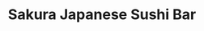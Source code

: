 ---
layout: place
title: "Sakura Japanese Sushi Bar"
permalink: /georgia/marietta/sakura-japanese-sushi-bar.html
stateAbbr: GA
stateName: Georgia
cityName: Marietta
seo:
  name: "Sakura Japanese Sushi Bar"
  type: Restaurant
  links: null
description: "Looking for sushi in Marietta, Georgia? Check out Sakura Japanese Sushi Bar for a delightful Japanese dining experience. Enjoy a variety of sushi and other d..."
place_id: ChIJ6TUMxbsN9YgRly7sCtUCuTg
photos:
  - name: >-
      places/ChIJ6TUMxbsN9YgRly7sCtUCuTg/photos/AeeoHcKhCvix41-_Q5kPHcloKC5TEJ9_HPhSEMArJR4vEDTFhz7S6UP7cIumqvP7veaOHpjd8b9-T9jkLn-5LFh56tvE_GmcSQVFqwCReCN29Qgn7D9OG8m5YMEf-h6645R-3i42REfkl8CzPEa7cufKLm3daCklaShKW_YP-06B2UoY1K5sTzKb8xhwHKTaeathmgcD56V48Tu8El5J_GzYcr5obR1rDG5aZEwU-xvnknm5_dH6TZHFQ_zJoBqsUCJJBU1lcW8azmxKEX91tZE9QQrRJohMTaVpbhBKIL-6xUuPse153GvgAFUnSQ8Vsm7iBTG_y1PWuSn5n2PRByRHl7aSsAprZM9MBPWJpqjK2zEuLQ91o-p31XWIEGGGQIlOouM6pSny9TYbLnUQqdK7tSrzrOHjvpbE5-oQRgxsMeKlYk--
    widthPx: 2610
    heightPx: 2145
    authorAttributions:
      - displayName: KaraLeigh
        uri: https://maps.google.com/maps/contrib/101592386894931194884
        photoUri: >-
          https://lh3.googleusercontent.com/a-/ALV-UjXDzv4mvUkyTQqLuxhgz6KxiHiP3LWvb__MsKuHB05aVCckntobgA=s100-p-k-no-mo
    flagContentUri: >-
      https://www.google.com/local/imagery/report/?cb_client=maps_api_places.places_api&image_key=!1e10!2sCIHM0ogKEICAgIDM7IjAkAE&hl=en-US
    googleMapsUri: >-
      https://www.google.com/maps/place//data=!3m4!1e2!3m2!1sCIHM0ogKEICAgIDM7IjAkAE!2e10!4m2!3m1!1s0x88f50dbbc50c35e9:0x38b902d50aec2e97
  - name: >-
      places/ChIJ6TUMxbsN9YgRly7sCtUCuTg/photos/AeeoHcKjA9arQrIzmjf_zut0Nye2YsVxXDqlQAA_Rs2rsychDx_fJhrLr8l4vL7pNsOsjYSQPhcaOIXG3HGp-G-VwUY6l-IDiidz-x4BEbi9uHg-bZ_Lwumu4plQ51q276hh6beYHK_iUBP8xSCAs_B-omnt3cSUDAD1Nma-tKwR_ZoNAMPHonk7N9s0X4CyGKzOQOtDwICi4iHclxMuuiOIgKNT8rztVcj5RE8yJNcih_7xzfoFCA9SOCmJqHQW3vLEsjwInsf7Q-gaTm2z-1GX12m66HxFl42AKZzou7xU5Bmgew
    widthPx: 1600
    heightPx: 1200
    authorAttributions:
      - displayName: Sakura Japanese Sushi Bar
        uri: https://maps.google.com/maps/contrib/111331339856806812220
        photoUri: >-
          https://lh3.googleusercontent.com/a-/ALV-UjUHgiN2eM95piUY5hIoVnBVH4S55rIppKyNcWQagPIl_ZpZxjs=s100-p-k-no-mo
    flagContentUri: >-
      https://www.google.com/local/imagery/report/?cb_client=maps_api_places.places_api&image_key=!1e10!2sAF1QipNz4tjIx00alumKhR43nlqTOSNI2ohBOaGOTfxd&hl=en-US
    googleMapsUri: >-
      https://www.google.com/maps/place//data=!3m4!1e2!3m2!1sAF1QipNz4tjIx00alumKhR43nlqTOSNI2ohBOaGOTfxd!2e10!4m2!3m1!1s0x88f50dbbc50c35e9:0x38b902d50aec2e97
  - name: >-
      places/ChIJ6TUMxbsN9YgRly7sCtUCuTg/photos/AeeoHcKSLdrG3wvmru8JEMkhWjnk73bY51Gat4ysoQrq4YtlSpEyk3afLvbJkg6r8fXLjTjZzhkkvisbD1jP_aikSuDEiqGgfZNhWiPEv_DnyIG5sBH4nta-30ntMLfjZZM5h8LmlSDmPRiZM19WGQjro1BEh0lwTVOCdLuJzlTNJb7RCSNYp4ycNMG-9-ECjN7gQSHWTsz8NgqQ_pGd6fRy3DX5xzHL7IFp2BL47-EVs8ynZsDy83C_sG7-DF7FcuheZLcuMQ_kSxBVgfv0Oy-la0tZnpSwBpqBA9nCQc6cb5deeTIx_T_y7HCwUa3ocL0722BYL3GdjHY6hhy_m_h-XPadVUAmmAmeoTSOMYPpWgSjMUWpZ8R_2zsjFk_BLK_2UgjlWlAgXOiFi_6ikbQQtd_9pgbk3jsaM60OAooc9ZmLTg
    widthPx: 1440
    heightPx: 1080
    authorAttributions:
      - displayName: H W
        uri: https://maps.google.com/maps/contrib/117154352627935919990
        photoUri: >-
          https://lh3.googleusercontent.com/a/ACg8ocIUFd2gvvFVU6jyHBsKXNQnJEUhWtaJnVYP6-NSCvXRj3lODQ=s100-p-k-no-mo
    flagContentUri: >-
      https://www.google.com/local/imagery/report/?cb_client=maps_api_places.places_api&image_key=!1e10!2sCIHM0ogKEICAgMCgyPG8Qw&hl=en-US
    googleMapsUri: >-
      https://www.google.com/maps/place//data=!3m4!1e2!3m2!1sCIHM0ogKEICAgMCgyPG8Qw!2e10!4m2!3m1!1s0x88f50dbbc50c35e9:0x38b902d50aec2e97
  - name: >-
      places/ChIJ6TUMxbsN9YgRly7sCtUCuTg/photos/AeeoHcJZAxJN2tIE9ziNiD3zA53uFuJAHAhu5ppvdSHLrL_CR3ESPeZMXB2A2d6Qz5LNh1Pd1_kYwaOzol9wem5tiksABR3LssDN47cWWR8gMwg0if7kE0gjseUfZjwEFLqSYA4M5jWS96p3NEPHLg6xoIZhrnbHGSgcmlQUxmYM2mGHxACzFBx20KWt5FE5riAjqS5wLFsHmP1ygobrBuQrVGEMu5j3hkH_0ykLXvkchxE5TaoUD7ZJ6hqRNDcHi8lpXN1TFKIcYDHaGVQyMUGqkjIhjEbdT_mPZ0m-RQLbUXgK1D06UQ53bRL75z0vliM6RVnI-xDnihfRirw4kFJBRcjebpUnOP5ZreHRU9agGZh0VUfbSKssydcGDewgPdVOKICxwpbFuGv8cIFrTBzLRQ7RFQsKT7toik5wqV0qmgeUCA
    widthPx: 3024
    heightPx: 4032
    authorAttributions:
      - displayName: Will Harrison
        uri: https://maps.google.com/maps/contrib/100060856140204426562
        photoUri: >-
          https://lh3.googleusercontent.com/a-/ALV-UjWWlECGc-8qLi8dRjLWmCdmtqozXGgGMW2FXE_l6559zZmz7hzAIw=s100-p-k-no-mo
    flagContentUri: >-
      https://www.google.com/local/imagery/report/?cb_client=maps_api_places.places_api&image_key=!1e10!2sCIHM0ogKEICAgICy1rzEWw&hl=en-US
    googleMapsUri: >-
      https://www.google.com/maps/place//data=!3m4!1e2!3m2!1sCIHM0ogKEICAgICy1rzEWw!2e10!4m2!3m1!1s0x88f50dbbc50c35e9:0x38b902d50aec2e97
  - name: >-
      places/ChIJ6TUMxbsN9YgRly7sCtUCuTg/photos/AeeoHcIWX39k0DxREJVA3RBuOa34622is5n97GSJuECrq0lUXTDJwB9Oqm4PGC2EZReKecD9sJgvWDZQMs2xr4FVq_cX_aQ2sMJWvN4l4FsI2xy7hxXXvz94F9e0Hr9menoS0z7g0bMeqXAki4Hh2SuD-72UMDeUziy1Z5dvuhbU3gxXr_vQk6SCPSFVIiAipGozsmE-C1yeLRhKOnO-bHcA_6DDKxW0HJZdd7bd49-1NO436sO8lqCareohf4Cg6_XrtWmHNm5VIEW_NPp9x6kOoi6mutxoHi8FguqMK1PYx81S3slNRt8qZ0dts5_mF1zOyhWhihlxGr0VCvRfbzggkBIWmg4WjGF3C-2lvlOpq-W2PGuILNws3ZVBdrrCls-EkHUDXyWcmujFDo1U4Xae5hb1LwRzHMZ3Zt-DGsUXPHS3c83X
    widthPx: 1676
    heightPx: 2696
    authorAttributions:
      - displayName: Ferrari Guy
        uri: https://maps.google.com/maps/contrib/102056910084280170942
        photoUri: >-
          https://lh3.googleusercontent.com/a-/ALV-UjVpTQ89WcSOJK3Kj6SE8HQsZkE35wvGKxC6Hg6P_6bt_aHU94YI=s100-p-k-no-mo
    flagContentUri: >-
      https://www.google.com/local/imagery/report/?cb_client=maps_api_places.places_api&image_key=!1e10!2sCIHM0ogKEICAgIDu4_SulAE&hl=en-US
    googleMapsUri: >-
      https://www.google.com/maps/place//data=!3m4!1e2!3m2!1sCIHM0ogKEICAgIDu4_SulAE!2e10!4m2!3m1!1s0x88f50dbbc50c35e9:0x38b902d50aec2e97
  - name: >-
      places/ChIJ6TUMxbsN9YgRly7sCtUCuTg/photos/AeeoHcJ7ntPHXOvxc5DisGpbeVtY0bq5x9EgMK-vhUWQ2yUsn-iEb0bXS5NNamN4O0OMHvzx23Tg7GyeinbXyTMs_IemaMyfMT60mm_j4aM4I_7fnbNyJApJ9LgRvmoyySwoPkm-pX6RBgm70dtOwhRNI717NIUhoiqoYj55PLz_JLjzF2DqA86zKrEyMko-603ecTeD6r4CK5xwk7WITNrTLtesDOiLsaV2vnnQ0-7nRBLTEYnm52bcjMTJOqCf6MupC_sjlq28pgRNeh2Y6AhdOVJ1YJ7vc00Jtl6auuYCO5eAwf0OQ3IMY8_4BzkTS2T1GUztYH6PzCsdtpNOsmaVeIj1WoiUvyGkioW0OLMNOg_Pf2Nt1VBVhml9CJ-OmGRyzYXytDfHgMNV0YhcmEJZ8iclye4P1CJ0PO_aeVElONs
    widthPx: 3996
    heightPx: 1602
    authorAttributions:
      - displayName: Ramses Batista
        uri: https://maps.google.com/maps/contrib/113994921457545723371
        photoUri: >-
          https://lh3.googleusercontent.com/a/ACg8ocKKC3PUsn_4ht--YtPhWpwbM02o0QZP4yylUvyS66nIDYFIkw=s100-p-k-no-mo
    flagContentUri: >-
      https://www.google.com/local/imagery/report/?cb_client=maps_api_places.places_api&image_key=!1e10!2sCIHM0ogKEICAgIDa_4qdcg&hl=en-US
    googleMapsUri: >-
      https://www.google.com/maps/place//data=!3m4!1e2!3m2!1sCIHM0ogKEICAgIDa_4qdcg!2e10!4m2!3m1!1s0x88f50dbbc50c35e9:0x38b902d50aec2e97
  - name: >-
      places/ChIJ6TUMxbsN9YgRly7sCtUCuTg/photos/AeeoHcJlHFzM9eFAtZ_4ZghNnBC3vbyafFxKJuvewLfLC4ol4_x1M3uM7PmXTXWV61cBvpwIQsbG6QhV9y3cFMshi7oRloYGVbsYDvX6Xtq8pg1tjDDqdF0XW4OIZ741JMYdGA85Uk1KsFiyEdYriSphiF5CjPLTzxDDp4ZAXzUUdlxOvwISwCQ1AJ7zLxl6KNCU-qYg_aiYfdGqlC11iv76q4OrhiH6AfqpJOB7M7d982SXCPwUQ8AC8SuGaKNDeaWrN7VQFoVqyGh12gg52B0FUlhSh3Ka8meI0isBs3jJxD0nUzKzDb6tpn7EgZcO_3QtQnOWhrchas16-x3uvkPVf5s2-c4YwM2_Vya8a3nfdZXX56q9X4iMlB-PVJ_m-7n1-iWaXViQDYv45r1QI0rugQNKfXl5MLGH21ag2SdJMP0T7EsA
    widthPx: 1918
    heightPx: 3123
    authorAttributions:
      - displayName: Ferrari Guy
        uri: https://maps.google.com/maps/contrib/102056910084280170942
        photoUri: >-
          https://lh3.googleusercontent.com/a-/ALV-UjVpTQ89WcSOJK3Kj6SE8HQsZkE35wvGKxC6Hg6P_6bt_aHU94YI=s100-p-k-no-mo
    flagContentUri: >-
      https://www.google.com/local/imagery/report/?cb_client=maps_api_places.places_api&image_key=!1e10!2sCIHM0ogKEICAgICBkYCR1QE&hl=en-US
    googleMapsUri: >-
      https://www.google.com/maps/place//data=!3m4!1e2!3m2!1sCIHM0ogKEICAgICBkYCR1QE!2e10!4m2!3m1!1s0x88f50dbbc50c35e9:0x38b902d50aec2e97
  - name: >-
      places/ChIJ6TUMxbsN9YgRly7sCtUCuTg/photos/AeeoHcILCllw2YhbB11aSTaid7uKT0FvUzT5IFT6WcSAJdkjI9HrnR36SqCfu2Py82ItHD6DpjLSWb0HmNubOm4WkF_qmil5PdTOuva06WwNFgaJSiuv3SBz4zAxdNdmycqBbwBxOwliGDdAh_sc2HRE_NBXNWxFi19IoS91HSNphGOPHhmSR5V7iCt8LbvNIP4wTtHEztU_ST0tPLL5x_-NjMBHb8ZQtXgy26gN0XppGovfgm2tK507DXS2Flys2ZhvJNZdJwafczhatxhxZwgfv8kfhB4rEmWIWc0SwsUN80KVBr_uCipa5_953nxPCdU8lT1MDkaSw-SXKvdrnAI4JOpZ2lSkDIlq0Go9sUFXdYe5Nk73_qpfu47dgvltHR4wzlU0ao__0El09fe7aOausxtF-5Md55D-E9_SiFgd3CH0Wg
    widthPx: 4032
    heightPx: 3024
    authorAttributions:
      - displayName: Daniel Rybin
        uri: https://maps.google.com/maps/contrib/100299129213691245015
        photoUri: >-
          https://lh3.googleusercontent.com/a-/ALV-UjXnAGT4zSOSw8nT8g253LbSSmfLwGgrDHQiUxL_Jf-wm3Z6effm=s100-p-k-no-mo
    flagContentUri: >-
      https://www.google.com/local/imagery/report/?cb_client=maps_api_places.places_api&image_key=!1e10!2sCIHM0ogKEICAgICK0cHvNw&hl=en-US
    googleMapsUri: >-
      https://www.google.com/maps/place//data=!3m4!1e2!3m2!1sCIHM0ogKEICAgICK0cHvNw!2e10!4m2!3m1!1s0x88f50dbbc50c35e9:0x38b902d50aec2e97
  - name: >-
      places/ChIJ6TUMxbsN9YgRly7sCtUCuTg/photos/AeeoHcKSLaS6H1t68Qa3Sm1TvLEoa-dWaDIwVA6qs3bxpx-AaHjcKavN-DfDkNpgRLVbu0UMp0_ON9W4upYlPn-htDFffsHlkea7ZJGCKzTAKCa_mwMFdeb16yK0DuhTDIGKIvjY-gVEhE6S5AoMwJlgbsovFBE8cUVAJQy9a1Hb4or_Zt1nW23R8iQRB0wo5OywUOJNYeXIIaijINcgGQuhkKE2SboevsPI1fhDeBpr93jdbCnrN24bH-R3sMmW-KEKbGfgX87Ah6_iaZMXlPH0AgUGmDfwz9ebh9yOIh78Zn93bHmp_KzhCqYSdR6evsYLPQ5f6YpusOdkvRpznVMt47FNf36RI_nFBA_jIUxiUm4uFTt2Ezp7tswe_xFZAK76jef9z4OLAeGFT04etWZ5RDjZX2Ows3X81pO5vNUSUDY
    widthPx: 4032
    heightPx: 3024
    authorAttributions:
      - displayName: Elaina Lynch
        uri: https://maps.google.com/maps/contrib/104087936841751232501
        photoUri: >-
          https://lh3.googleusercontent.com/a-/ALV-UjV8Sl-4KFJg7hsEtNNcZUGIbFl9d9auzW-uHZCF3bZqp2xAGWdL=s100-p-k-no-mo
    flagContentUri: >-
      https://www.google.com/local/imagery/report/?cb_client=maps_api_places.places_api&image_key=!1e10!2sCIHM0ogKEICAgICW8c7DFQ&hl=en-US
    googleMapsUri: >-
      https://www.google.com/maps/place//data=!3m4!1e2!3m2!1sCIHM0ogKEICAgICW8c7DFQ!2e10!4m2!3m1!1s0x88f50dbbc50c35e9:0x38b902d50aec2e97
  - name: >-
      places/ChIJ6TUMxbsN9YgRly7sCtUCuTg/photos/AeeoHcK1OHLnICCMzJz-GmdBvwPDo2tdlikxGi1fMrQ59TMBkkhaCdBkiN9CMLUxJmlLUCsCQpVVMJ35RdkOXOQKXUUm0bOZVp1EBPIsuOHDCOFDc775k7VOV2GaztvBtrIdVwKuP_XesBYrydlZXJKIN0EKoo_qJdT-AjVVzn0RwrJKO4aWhB7XRy3Pnsswi0GnhAhHulcLPtm_Qp9vtRv1-0RQ8tf0FxXUnjGu7RPJgg_P88rJEgQRpsYDM7qi4TJjBpsjeFc9TSWI0tgytHWYitIu4gdgEQVm37k5FC41UbekqLu2EVFcHQchsUCcdmcnXaTMNMyEABSyPQzBWRH5jrGod2BVBeXRITxIlh4bmqiEXd-34R5-6_r4PVq_PFK4v02pB7oApiTe12mJhdhpPxvlYQyWj4w_eEENXbLjnVrLxbEU
    widthPx: 4032
    heightPx: 3024
    authorAttributions:
      - displayName: KaraLeigh
        uri: https://maps.google.com/maps/contrib/101592386894931194884
        photoUri: >-
          https://lh3.googleusercontent.com/a-/ALV-UjXDzv4mvUkyTQqLuxhgz6KxiHiP3LWvb__MsKuHB05aVCckntobgA=s100-p-k-no-mo
    flagContentUri: >-
      https://www.google.com/local/imagery/report/?cb_client=maps_api_places.places_api&image_key=!1e10!2sCIHM0ogKEICAgICcxM7sswE&hl=en-US
    googleMapsUri: >-
      https://www.google.com/maps/place//data=!3m4!1e2!3m2!1sCIHM0ogKEICAgICcxM7sswE!2e10!4m2!3m1!1s0x88f50dbbc50c35e9:0x38b902d50aec2e97
address: '4880 Lower Roswell Rd # 130, Marietta, GA 30068, USA'
street: '4880 Lower Roswell Rd # 130'
city: Marietta
state: GA
zip: '30068'
country: USA
neighborhood: null
latitude: '33.965554'
longitude: '-84.410578'
accessibility_options:
  wheelchairAccessibleParking: true
  wheelchairAccessibleEntrance: true
  wheelchairAccessibleRestroom: true
  wheelchairAccessibleSeating: true
business_status: OPERATIONAL
name: Sakura Japanese Sushi Bar
google_maps_links:
  directionsUri: >-
    https://www.google.com/maps/dir//''/data=!4m7!4m6!1m1!4e2!1m2!1m1!1s0x88f50dbbc50c35e9:0x38b902d50aec2e97!3e0
  placeUri: https://maps.google.com/?cid=4087301250849975959
  writeAReviewUri: >-
    https://www.google.com/maps/place//data=!4m3!3m2!1s0x88f50dbbc50c35e9:0x38b902d50aec2e97!12e1
  reviewsUri: >-
    https://www.google.com/maps/place//data=!4m4!3m3!1s0x88f50dbbc50c35e9:0x38b902d50aec2e97!9m1!1b1
  photosUri: >-
    https://www.google.com/maps/place//data=!4m3!3m2!1s0x88f50dbbc50c35e9:0x38b902d50aec2e97!10e5
primary_type: Sushi Restaurant
opening_hours:
  regular: null
  current: null
secondary_opening_hours:
  regular:
    weekdayDescriptions: null
    type: null
  current:
    weekdayDescriptions: null
    type: null
phone: null
price_level: null
price_range: null
rating: null
rating_count: 0
website: null
reviews: null
parking_options: null
payment_options: null
allow_dogs: null
curbside_pickup: null
delivery: null
dine_in: null
good_for_children: null
good_for_groups: null
good_for_sports: null
live_music: null
menu_for_children: null
outdoor_seating: null
reservable: null
restroom: null
serves_beer: null
serves_breakfast: null
serves_brunch: null
serves_cocktails: null
serves_coffee: null
serves_dinner: null
serves_dessert: null
serves_lunch: null
serves_vegetarian_food: null
serves_wine: null
takeout: null
summary: null

---